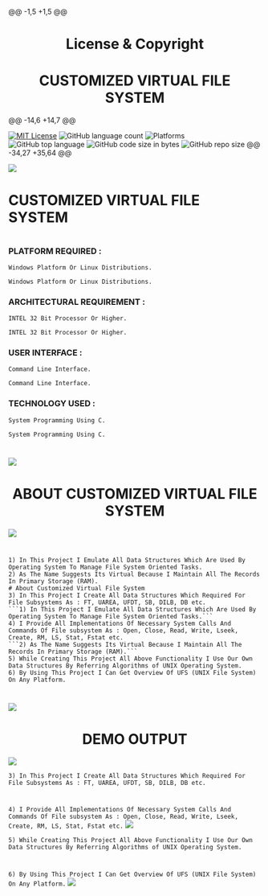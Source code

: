 @@ -1,5 +1,5 @@
<div align="center">
    <h1>License & Copyright</h1>
    <h1>CUSTOMIZED VIRTUAL FILE SYSTEM</h1>
    <!--<i>A collective list of free APIs for use in software and web development</i>-->
</div>

@@ -14,6 +14,7 @@

  [![MIT License](https://img.shields.io/badge/license-MIT-blue.svg?style=flat)](https://github.com/PRASAD-DANGARE/Virtual_File_System/blob/main/LICENSE)
  ![GitHub language count](https://img.shields.io/github/languages/count/PRASAD-DANGARE/Virtual_File_System?color=g&label=Languages)
  ![Platforms](https://img.shields.io/badge/Platforms-Linux_Windows-yellowgreen?style=flat-square)
  ![GitHub top language](https://img.shields.io/github/languages/top/PRASAD-DANGARE/Virtual_File_System?color=9cf)
  ![GitHub code size in bytes](https://img.shields.io/github/languages/code-size/PRASAD-DANGARE/Virtual_File_System)
  ![GitHub repo size](https://img.shields.io/github/repo-size/PRASAD-DANGARE/Virtual_File_System)
@@ -34,27 +35,64 @@

![](https://i.imgur.com/waxVImv.png)

# CUSTOMIZED VIRTUAL FILE SYSTEM
#

### PLATFORM REQUIRED :   
```Windows Platform Or Linux Distributions.```
```
Windows Platform Or Linux Distributions.
```
### ARCHITECTURAL REQUIREMENT :  
```INTEL 32 Bit Processor Or Higher.```
```
INTEL 32 Bit Processor Or Higher.
```
### USER INTERFACE :             
```Command Line Interface.```
```
Command Line Interface.
```
### TECHNOLOGY USED : 
```System Programming Using C.```
```
System Programming Using C.
```
#
![](https://i.imgur.com/waxVImv.png)


<div align="center">
    <h1>ABOUT CUSTOMIZED VIRTUAL FILE SYSTEM</h1>
</div>

![](https://i.imgur.com/waxVImv.png)

#

```
1) In This Project I Emulate All Data Structures Which Are Used By Operating System To Manage File System Oriented Tasks.
2) As The Name Suggests Its Virtual Because I Maintain All The Records In Primary Storage (RAM).
# About Customized Virtual File System
3) In This Project I Create All Data Structures Which Required For File Subsystems As : FT, UAREA, UFDT, SB, DILB, DB etc.
```1) In This Project I Emulate All Data Structures Which Are Used By Operating System To Manage File System Oriented Tasks.```
4) I Provide All Implementations Of Necessary System Calls And Commands Of File subsystem As : Open, Close, Read, Write, Lseek, Create, RM, LS, Stat, Fstat etc.
```2) As The Name Suggests Its Virtual Because I Maintain All The Records In Primary Storage (RAM).```
5) While Creating This Project All Above Functionality I Use Our Own Data Structures By Referring Algorithms of UNIX Operating System.
6) By Using This Project I Can Get Overview Of UFS (UNIX File System) On Any Platform.
```

#
![](https://i.imgur.com/waxVImv.png)


<div align="center">
    <h1>DEMO OUTPUT</h1>
</div>

![](https://i.imgur.com/waxVImv.png)

```3) In This Project I Create All Data Structures Which Required For File Subsystems As : FT, UAREA, UFDT, SB, DILB, DB etc.```
#

```4) I Provide All Implementations Of Necessary System Calls And Commands Of File subsystem As : Open, Close, Read, Write, Lseek, Create, RM, LS, Stat, Fstat etc.```
![](https://github.com/PRASAD-DANGARE/Virtual_File_System/blob/main/VFS.png)

```5) While Creating This Project All Above Functionality I Use Our Own Data Structures By Referring Algorithms of UNIX Operating System.```
#

```6) By Using This Project I Can Get Overview Of UFS (UNIX File System) On Any Platform.```
![](https://github.com/PRASAD-DANGARE/Virtual_File_System/blob/main/VFS2.png)
